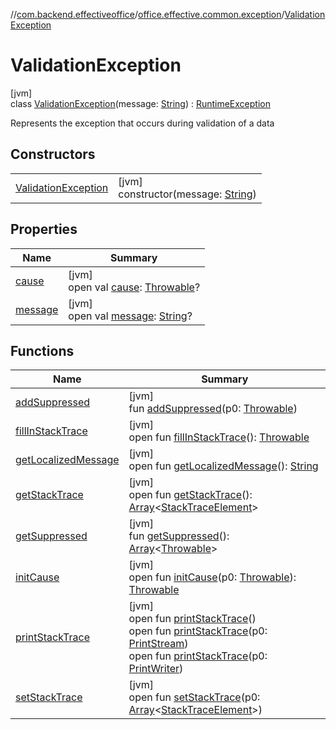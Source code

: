 //[com.backend.effectiveoffice](../../../index.md)/[office.effective.common.exception](../index.md)/[ValidationException](index.md)

# ValidationException

[jvm]\
class [ValidationException](index.md)(message: [String](https://kotlinlang.org/api/latest/jvm/stdlib/kotlin/-string/index.html)) : [RuntimeException](https://docs.oracle.com/javase/8/docs/api/java/lang/RuntimeException.html)

Represents the exception that occurs during validation of a data

## Constructors

| | |
|---|---|
| [ValidationException](-validation-exception.md) | [jvm]<br>constructor(message: [String](https://kotlinlang.org/api/latest/jvm/stdlib/kotlin/-string/index.html)) |

## Properties

| Name | Summary |
|---|---|
| [cause](../-workspace-unavailable-exception/index.md#-654012527%2FProperties%2F-1216412040) | [jvm]<br>open val [cause](../-workspace-unavailable-exception/index.md#-654012527%2FProperties%2F-1216412040): [Throwable](https://kotlinlang.org/api/latest/jvm/stdlib/kotlin/-throwable/index.html)? |
| [message](../-workspace-unavailable-exception/index.md#1824300659%2FProperties%2F-1216412040) | [jvm]<br>open val [message](../-workspace-unavailable-exception/index.md#1824300659%2FProperties%2F-1216412040): [String](https://kotlinlang.org/api/latest/jvm/stdlib/kotlin/-string/index.html)? |

## Functions

| Name | Summary |
|---|---|
| [addSuppressed](../-workspace-unavailable-exception/index.md#282858770%2FFunctions%2F-1216412040) | [jvm]<br>fun [addSuppressed](../-workspace-unavailable-exception/index.md#282858770%2FFunctions%2F-1216412040)(p0: [Throwable](https://kotlinlang.org/api/latest/jvm/stdlib/kotlin/-throwable/index.html)) |
| [fillInStackTrace](../-workspace-unavailable-exception/index.md#-1102069925%2FFunctions%2F-1216412040) | [jvm]<br>open fun [fillInStackTrace](../-workspace-unavailable-exception/index.md#-1102069925%2FFunctions%2F-1216412040)(): [Throwable](https://kotlinlang.org/api/latest/jvm/stdlib/kotlin/-throwable/index.html) |
| [getLocalizedMessage](../-workspace-unavailable-exception/index.md#1043865560%2FFunctions%2F-1216412040) | [jvm]<br>open fun [getLocalizedMessage](../-workspace-unavailable-exception/index.md#1043865560%2FFunctions%2F-1216412040)(): [String](https://kotlinlang.org/api/latest/jvm/stdlib/kotlin/-string/index.html) |
| [getStackTrace](../-workspace-unavailable-exception/index.md#2050903719%2FFunctions%2F-1216412040) | [jvm]<br>open fun [getStackTrace](../-workspace-unavailable-exception/index.md#2050903719%2FFunctions%2F-1216412040)(): [Array](https://kotlinlang.org/api/latest/jvm/stdlib/kotlin/-array/index.html)&lt;[StackTraceElement](https://docs.oracle.com/javase/8/docs/api/java/lang/StackTraceElement.html)&gt; |
| [getSuppressed](../-workspace-unavailable-exception/index.md#672492560%2FFunctions%2F-1216412040) | [jvm]<br>fun [getSuppressed](../-workspace-unavailable-exception/index.md#672492560%2FFunctions%2F-1216412040)(): [Array](https://kotlinlang.org/api/latest/jvm/stdlib/kotlin/-array/index.html)&lt;[Throwable](https://kotlinlang.org/api/latest/jvm/stdlib/kotlin/-throwable/index.html)&gt; |
| [initCause](../-workspace-unavailable-exception/index.md#-418225042%2FFunctions%2F-1216412040) | [jvm]<br>open fun [initCause](../-workspace-unavailable-exception/index.md#-418225042%2FFunctions%2F-1216412040)(p0: [Throwable](https://kotlinlang.org/api/latest/jvm/stdlib/kotlin/-throwable/index.html)): [Throwable](https://kotlinlang.org/api/latest/jvm/stdlib/kotlin/-throwable/index.html) |
| [printStackTrace](../-workspace-unavailable-exception/index.md#-1769529168%2FFunctions%2F-1216412040) | [jvm]<br>open fun [printStackTrace](../-workspace-unavailable-exception/index.md#-1769529168%2FFunctions%2F-1216412040)()<br>open fun [printStackTrace](../-workspace-unavailable-exception/index.md#1841853697%2FFunctions%2F-1216412040)(p0: [PrintStream](https://docs.oracle.com/javase/8/docs/api/java/io/PrintStream.html))<br>open fun [printStackTrace](../-workspace-unavailable-exception/index.md#1175535278%2FFunctions%2F-1216412040)(p0: [PrintWriter](https://docs.oracle.com/javase/8/docs/api/java/io/PrintWriter.html)) |
| [setStackTrace](../-workspace-unavailable-exception/index.md#2135801318%2FFunctions%2F-1216412040) | [jvm]<br>open fun [setStackTrace](../-workspace-unavailable-exception/index.md#2135801318%2FFunctions%2F-1216412040)(p0: [Array](https://kotlinlang.org/api/latest/jvm/stdlib/kotlin/-array/index.html)&lt;[StackTraceElement](https://docs.oracle.com/javase/8/docs/api/java/lang/StackTraceElement.html)&gt;) |
